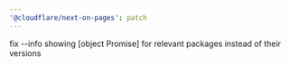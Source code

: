 ```yaml
---
'@cloudflare/next-on-pages': patch
---
```


fix --info showing [object Promise] for relevant packages instead of their versions
